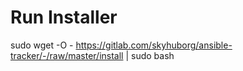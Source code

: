 # Run Installer

sudo wget -O - https://gitlab.com/skyhuborg/ansible-tracker/-/raw/master/install | sudo bash

